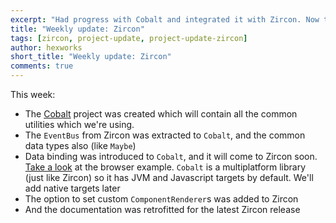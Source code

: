 ```yaml
---
excerpt: "Had progress with Cobalt and integrated it with Zircon. Now the EventBus is no longer part of Zircon"
title: "Weekly update: Zircon"
tags: [zircon, project-update, project-update-zircon]
author: hexworks
short_title: "Weekly update: Zircon"
comments: true
---
```


This week:

- The [Cobalt](https://github.com/cobalt/cobalt) project was created which will contain all the
  common utilities which we're using.
- The `EventBus` from Zircon was extracted to `Cobalt`, and the common data types also (like `Maybe`)
- Data binding was introduced to `Cobalt`, and it will come to Zircon soon. [Take a look](https://cdn.discordapp.com/attachments/505798786623340555/508031403351343105/databinding.gif) at the
  browser example. `Cobalt` is a multiplatform library (just like Zircon) so it has JVM and Javascript
  targets by default. We'll add native targets later
- The option to set custom `ComponentRenderer`s was added to Zircon
- And the documentation was retrofitted for the latest Zircon release
